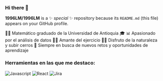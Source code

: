 ### Hi there 👋



**1996LM/1996LM** is a ✨ _special_ ✨ repository because its `README.md` (this file) appears on your GitHub profile.


👨‍🏫 Matemático graduado de la Universidad de Antioquia 🎓
📊 Apasionado por el análisis de datos
🏋️‍♂️ Amante del ejercicio
🏃‍♂️ Disfruto de la naturaleza y subir cerros
🌱 Siempre en busca de nuevos retos y oportunidades de aprendizaje


### Herramientas en las que me destaco:
![Javascript](https://img.shields.io/badge/Lenguajes-Javascript-yellow)
![React](https://img.shields.io/badge/Framework-React-blue)
![Jira](https://img.shields.io/badge/Agile-Jira-green)
